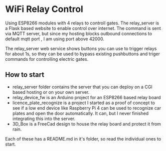 # WiFi Relay Control

Using ESP8266 modules with 4 relays to controll gates. The relay_server is a Flask based website to enable control over internet. The command is sent via MQTT server, but since my hosting blocks outbound connections to default mqtt port ,
I am using port above 42000.

The relay_server web service shows buttons you can use to trigger relays for about 1s, so they can be used to bypass existing pushbuttons and triger commands for controlling electric gates.


## How to start
- relay_server folder contains the server that you can deploy on a CGI based hosting or on your own server.
- relay_device_fw is an Arduino project for an ESP8266 based relay board
- licence_plate_recognize is a project I started as a proof of concept to see if a low end device like Raspberry Pi 4 can be used to recognize car plates and open the door automatically. It can, but I never finished integrating this into the server.
- 3D_Box is a FreeCad design to house the relay board and protect it from rain.

Each of these has a README.md in it's folder, so read the individual ones to start.
